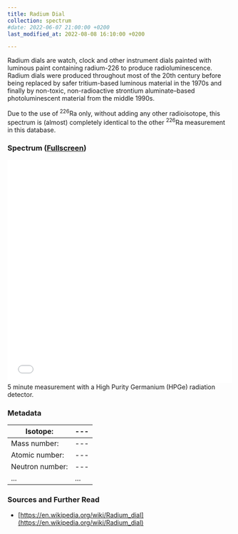 ```yaml
---
title: Radium Dial
collection: spectrum
#date: 2022-06-07 21:00:00 +0200
last_modified_at: 2022-08-08 16:10:00 +0200

---
```


Radium dials are watch, clock and other instrument dials painted with luminous paint containing radium-226 to produce radioluminescence. Radium dials were produced throughout most of the 20th century before being replaced by safer tritium-based luminous material in the 1970s and finally by non-toxic, non-radioactive strontium aluminate–based photoluminescent material from the middle 1990s.

Due to the use of <sup>226</sup>Ra only, without adding any other radioisotope, this spectrum is (almost) completely identical to the other <sup>226</sup>Ra measurement in this database.

### Spectrum ([Fullscreen](/assets/spectra/RadiumDial.html))

<iframe width="100%" height="500" src="/assets/spectra/RadiumDial.html" title="Radium dial gamma spectrum" frameborder="0" allowfullscreen></iframe>
5 minute measurement with a High Purity Germanium (HPGe) radiation detector.

### Metadata

| Isotope: | --- |
| --- | --- |
| Mass number: | --- |
| Atomic number: | --- |
| Neutron number: | --- |
| ... | ... |

### Sources and Further Read

- [https://en.wikipedia.org/wiki/Radium_dial](https://en.wikipedia.org/wiki/Radium_dial)

